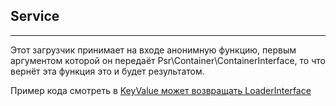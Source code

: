 ## Service
---
Этот загрузчик принимает на входе анонимную функцию, первым аргументом которой он передаёт 
Psr\Container\ContainerInterface, то что вернёт эта функция это и будет результатом.

Пример кода смотреть в [KeyValue может возвращать LoaderInterface](../providers/key-value/loader-interface.md)
